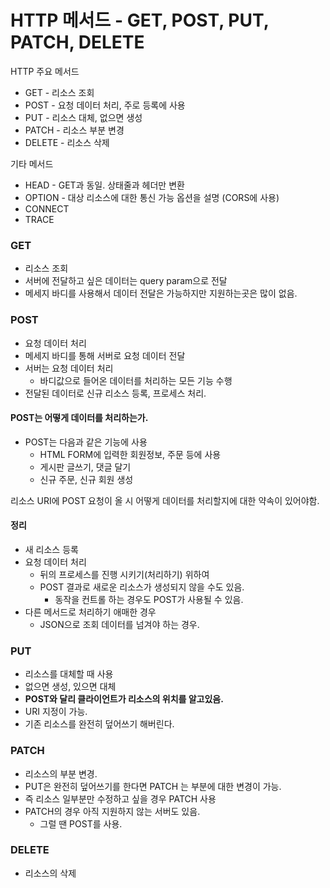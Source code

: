 # HTTP 메서드 - GET, POST, PUT, PATCH, DELETE

HTTP 주요 메서드
* GET - 리소스 조회
* POST - 요청 데이터 처리, 주로 등록에 사용
* PUT - 리소스 대체, 없으면 생성
* PATCH - 리소스 부분 변경
* DELETE - 리소스 삭제

기타 메서드
* HEAD - GET과 동일. 상태줄과 헤더만 변환
* OPTION - 대상 리소스에 대한 통신 가능 옵션을 설명 (CORS에 사용)
* CONNECT
* TRACE

### GET
* 리소스 조회
* 서버에 전달하고 싶은 데이터는 query param으로 전달
* 메세지 바디를 사용해서 데이터 전달은 가능하지만 지원하는곳은 많이 없음.

### POST
* 요청 데이터 처리
* 메세지 바디를 통해 서버로 요청 데이터 전달
* 서버는 요청 데이터 처리
  * 바디값으로 들어온 데이터를 처리하는 모든 기능 수행
* 전달된 데이터로 신규 리소스 등록, 프로세스 처리.

#### POST는 어떻게 데이터를 처리하는가.
* POST는 다음과 같은 기능에 사용
  * HTML FORM에 입력한 회원정보, 주문 등에 사용
  * 게시판 글쓰기, 댓글 달기
  * 신규 주문, 신규 회원 생성

리소스 URI에 POST 요청이 올 시 어떻게 데이터를 처리할지에 대한 약속이 있어야함.

#### 정리
* 새 리소스 등록
* 요청 데이터 처리
  * 뒤의 프로세스를 진행 시키기(처리하기) 위하여
  * POST 결과로 새로운 리소스가 생성되지 않을 수도 있음.
    * 동작을 컨트롤 하는 경우도 POST가 사용될 수 있음.
* 다른 메서드로 처리하기 애매한 경우
  * JSON으로 조회 데이터를 넘겨야 하는 경우.

### PUT
* 리소스를 대체할 때 사용
* 없으면 생성, 있으면 대체
* **POST와 달리 클라이언트가 리소스의 위치를 알고있음.**
* URI 지정이 가능.
* 기존 리소스를 완전히 덮어쓰기 해버린다.

### PATCH
* 리소스의 부분 변경.
* PUT은 완전히 덮어쓰기를 한다면 PATCH 는 부분에 대한 변경이 가능.
* 즉 리소스 일부분만 수정하고 싶을 경우 PATCH 사용
* PATCH의 경우 아직 지원하지 않는 서버도 있음.
  * 그럴 땐 POST를 사용.

### DELETE
* 리소스의 삭제